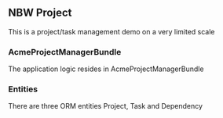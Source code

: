NBW Project
----------
This is a project/task management demo on a very limited scale
### AcmeProjectManagerBundle
The application logic resides in AcmeProjectManagerBundle
### Entities
There are three ORM entities
Project, Task and Dependency